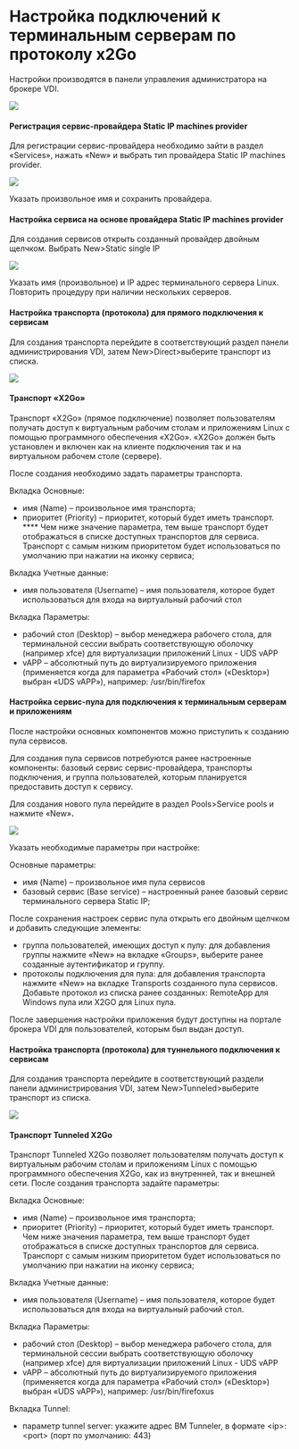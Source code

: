 # Настройка подключений к терминальным серверам по протоколу x2Go

Настройки производятся в панели управления администратора на брокере VDI.

![](../../.gitbook/assets/1.jpg)

#### **Регистрация сервис-провайдера Static IP machines provider**

Для регистрации сервис-провайдера необходимо зайти в раздел «Services», нажать «New» и выбрать тип провайдера Static IP machines provider.

![](../../.gitbook/assets/2.jpg)

Указать произвольное имя и сохранить провайдера.

#### **Настройка сервиса на основе провайдера Static IP machines provider**

Для создания сервисов открыть созданный провайдер двойным щелчком. Выбрать New>Static single IP

![](../../.gitbook/assets/3.jpg)

Указать имя (произвольное) и IP адрес терминального сервера Linux. Повторить процедуру при наличии нескольких серверов.

#### **Настройка транспорта (протокола) для прямого подключения к сервисам**

Для создания транспорта перейдите в соответствующий раздел панели администрирования VDI, затем New>Direct>выберите транспорт из списка.

![](../../.gitbook/assets/4.jpg)

#### **Транспорт «X2Go»**

Транспорт «X2Go» (прямое подключение) позволяет пользователям получать доступ к виртуальным рабочим столам и приложениям Linux с помощью программного обеспечения  «X2Go». «X2Go» должен быть установлен и включен как на клиенте подключения так и на виртуальном рабочем столе (сервере).

После создания необходимо задать параметры транспорта.

Вкладка Основные:

* имя (Name) – произвольное имя транспорта;
* приоритет (Priority) – приоритет, который будет иметь транспорт. **** Чем ниже значение параметра, тем выше транспорт будет отображаться в списке доступных транспортов для сервиса. Транспорт с самым низким приоритетом будет использоваться по умолчанию при нажатии на иконку сервиса;

Вкладка Учетные данные:

* имя пользователя (Username) – имя пользователя, которое будет использоваться для входа на виртуальный рабочий стол

Вкладка Параметры:

* рабочий стол (Desktop) – выбор менеджера рабочего стола, для терминальной сессии выбрать соответствующую оболочку (например xfce) для виртуализации приложений Linux - UDS vAPP
* vAPP – абсолютный путь до виртуализируемого приложения (применяется когда для параметра «Рабочий стол» («Desktop») выбран  «UDS vAPP»), например: /usr/bin/firefox

#### **Настройка сервис-пула для подключения к терминальным серверам и приложениям**

После настройки основных компонентов можно приступить к созданию пула сервисов.

Для создания пула сервисов потребуются ранее настроенные компоненты: базовый сервис сервис-провайдера, транспорты подключения, и группа пользователей, которым планируется предоставить доступ к сервису.

Для создания нового пула перейдите в раздел Pools>Service pools и нажмите «New»**.**

![](../../.gitbook/assets/5.jpg)

Указать необходимые параметры при настройке:

Основные параметры:

* имя (Name) – произвольное имя пула сервисов
* базовый сервис (Base service) – настроенный ранее базовый сервис терминального сервера Static IP;

После сохранения настроек сервис пула открыть его двойным щелчком и добавить следующие элементы:

* группа пользователей, имеющих доступ к пулу: для добавления группы нажмите «New» на вкладке «Groups», выберите ранее созданные аутентификатор и группу.
* протоколы подключения для пула: для добавления транспорта нажмите «New» на вкладке  Transports созданного пула сервисов. Добавьте протокол из списка ранее созданных: RemoteApp для Windows пула или X2GO для Linux пула.

После завершения настройки приложения будут доступны на портале брокера VDI для пользователей, которым был выдан доступ.

#### **Настройка транспорта (протокола) для туннельного подключения к сервисам**

Для создания транспорта перейдите в соответствующий раздели панели администрирования VDI, затем New>Tunneled>выберите транспорт из списка.

![](../../.gitbook/assets/6.jpg)

#### **Транспорт Tunneled X2Go**

Транспорт Tunneled X2Go позволяет пользователям получать доступ к виртуальным рабочим столам и приложениям Linux с помощью программного обеспечения X2Go, как из внутренней, так и внешней сети. После создания транспорта задайте параметры:

Вкладка Основные:

* имя (Name) – произвольное имя транспорта;
* приоритет (Priority) – приоритет, который будет иметь транспорт. Чем ниже значения параметра, тем выше транспорт будет отображаться в списке доступных транспортов для сервиса. Транспорт с самым низким приоритетом будет использоваться по умолчанию при нажатии на иконку сервиса;

Вкладка Учетные данные:

* имя пользователя (Username) – имя пользователя, которое будет использоваться для входа на виртуальный рабочий стол.

Вкладка Параметры:

* рабочий стол (Desktop) – выбор менеджера рабочего стола, для терминальной сессии выбрать соответствующую оболочку (например xfce) для виртуализации приложений Linux - UDS vAPP
* vAPP – абсолютный путь до виртуализируемого приложения (применяется когда для параметра «Рабочий стол» («Desktop») выбран «UDS vAPP»), например: /usr/bin/firefoxus

Вкладка Tunnel:

* параметр tunnel server: укажите адрес ВМ Tunneler, в формате \<ip>:\<port> (порт по умолчанию: 443)

